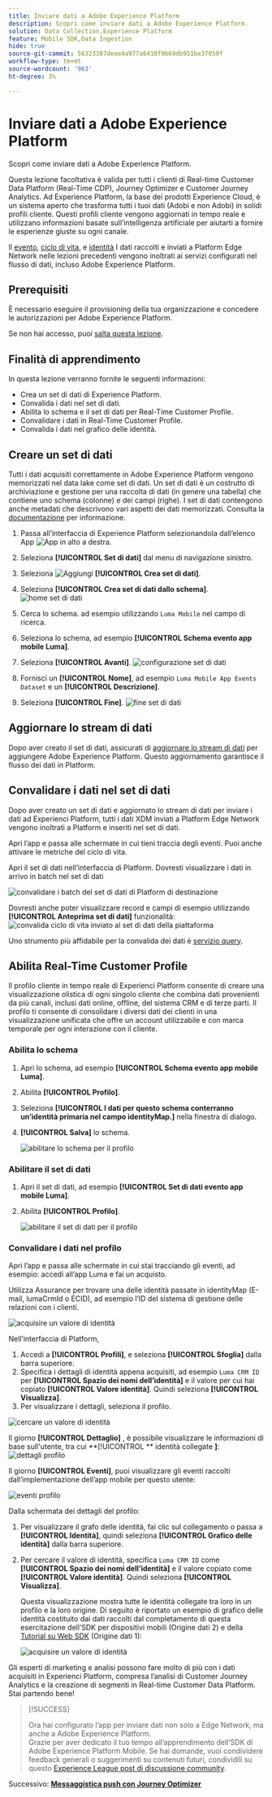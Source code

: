 ```yaml
---
title: Inviare dati a Adobe Experience Platform
description: Scopri come inviare dati a Adobe Experience Platform.
solution: Data Collection,Experience Platform
feature: Mobile SDK,Data Ingestion
hide: true
source-git-commit: 56323387deae4a977a6410f9b69db951be37059f
workflow-type: tm+mt
source-wordcount: '963'
ht-degree: 3%

---
```


# Inviare dati a Adobe Experience Platform

Scopri come inviare dati a Adobe Experience Platform.

Questa lezione facoltativa è valida per tutti i clienti di Real-time Customer Data Platform (Real-Time CDP), Journey Optimizer e Customer Journey Analytics. Ad Experience Platform, la base dei prodotti Experience Cloud, è un sistema aperto che trasforma tutti i tuoi dati (Adobi e non Adobi) in solidi profili cliente. Questi profili cliente vengono aggiornati in tempo reale e utilizzano informazioni basate sull’intelligenza artificiale per aiutarti a fornire le esperienze giuste su ogni canale.

Il [evento](events.md), [ciclo di vita](lifecycle-data.md), e [identità](identity.md) I dati raccolti e inviati a Platform Edge Network nelle lezioni precedenti vengono inoltrati ai servizi configurati nel flusso di dati, incluso Adobe Experience Platform.


## Prerequisiti

È necessario eseguire il provisioning della tua organizzazione e concedere le autorizzazioni per Adobe Experience Platform.

Se non hai accesso, puoi [salta questa lezione](install-sdks.md).

## Finalità di apprendimento

In questa lezione verranno fornite le seguenti informazioni:

* Crea un set di dati di Experience Platform.
* Convalida i dati nel set di dati.
* Abilita lo schema e il set di dati per Real-Time Customer Profile.
* Convalidare i dati in Real-Time Customer Profile.
* Convalida i dati nel grafico delle identità.


## Creare un set di dati

Tutti i dati acquisiti correttamente in Adobe Experience Platform vengono memorizzati nel data lake come set di dati. Un set di dati è un costrutto di archiviazione e gestione per una raccolta di dati (in genere una tabella) che contiene uno schema (colonne) e dei campi (righe). I set di dati contengono anche metadati che descrivono vari aspetti dei dati memorizzati. Consulta la [documentazione](https://experienceleague.adobe.com/docs/experience-platform/catalog/datasets/overview.html?lang=it) per informazione.

1. Passa all’interfaccia di Experience Platform selezionandola dall’elenco App ![App](https://spectrum.adobe.com/static/icons/workflow_18/Smock_Apps_18_N.svg) in alto a destra.


1. Seleziona **[!UICONTROL Set di dati]** dal menu di navigazione sinistro.

1. Seleziona ![Aggiungi](https://spectrum.adobe.com/static/icons/workflow_18/Smock_AddCircle_18_N.svg) **[!UICONTROL Crea set di dati]**.

1. Seleziona **[!UICONTROL Crea set di dati dallo schema]**.
   ![home set di dati](assets/dataset-create.png)

1. Cerca lo schema. ad esempio utilizzando `Luma Mobile` nel campo di ricerca.
1. Seleziona lo schema, ad esempio **[!UICONTROL Schema evento app mobile Luma]**.

1. Seleziona **[!UICONTROL Avanti]**.
   ![configurazione set di dati](assets/dataset-configure.png)

1. Fornisci un **[!UICONTROL Nome]**, ad esempio `Luma Mobile App Events Dataset` e un **[!UICONTROL Descrizione]**.

1. Seleziona **[!UICONTROL Fine]**.
   ![fine set di dati](assets/dataset-finish.png)

## Aggiornare lo stream di dati

Dopo aver creato il set di dati, assicurati di [aggiornare lo stream di dati](create-datastream.md#adobe-experience-platform) per aggiungere Adobe Experience Platform. Questo aggiornamento garantisce il flusso dei dati in Platform.

## Convalidare i dati nel set di dati

Dopo aver creato un set di dati e aggiornato lo stream di dati per inviare i dati ad Experienci Platform, tutti i dati XDM inviati a Platform Edge Network vengono inoltrati a Platform e inseriti nel set di dati.

Apri l’app e passa alle schermate in cui tieni traccia degli eventi. Puoi anche attivare le metriche del ciclo di vita.

Apri il set di dati nell’interfaccia di Platform. Dovresti visualizzare i dati in arrivo in batch nel set di dati

![convalidare i batch del set di dati di Platform di destinazione](assets/platform-dataset-batches.png)

Dovresti anche poter visualizzare record e campi di esempio utilizzando **[!UICONTROL Anteprima set di dati]** funzionalità:
![convalida ciclo di vita inviato al set di dati della piattaforma](assets/lifecycle-platform-dataset.png)

Uno strumento più affidabile per la convalida dei dati è [servizio query](https://experienceleague.adobe.com/docs/platform-learn/tutorials/queries/explore-data.html?lang=it).

## Abilita Real-Time Customer Profile

Il profilo cliente in tempo reale di Experienci Platform consente di creare una visualizzazione olistica di ogni singolo cliente che combina dati provenienti da più canali, inclusi dati online, offline, del sistema CRM e di terze parti. Il profilo ti consente di consolidare i diversi dati dei clienti in una visualizzazione unificata che offre un account utilizzabile e con marca temporale per ogni interazione con il cliente.

### Abilita lo schema

1. Apri lo schema, ad esempio **[!UICONTROL Schema evento app mobile Luma]**.
1. Abilita **[!UICONTROL Profilo]**.
1. Seleziona **[!UICONTROL I dati per questo schema conterranno un’identità primaria nel campo identityMap.]** nella finestra di dialogo.
1. **[!UICONTROL Salva]** lo schema.

   ![abilitare lo schema per il profilo](assets/platform-profile-schema.png)

### Abilitare il set di dati

1. Apri il set di dati, ad esempio **[!UICONTROL Set di dati evento app mobile Luma]**.
1. Abilita **[!UICONTROL Profilo]**.

   ![abilitare il set di dati per il profilo](assets/platform-profile-dataset.png)

### Convalidare i dati nel profilo

Apri l’app e passa alle schermate in cui stai tracciando gli eventi, ad esempio: accedi all’app Luma e fai un acquisto.

Utilizza Assurance per trovare una delle identità passate in identityMap (E-mail, lumaCrmId o ECID), ad esempio l’ID del sistema di gestione delle relazioni con i clienti.

![acquisire un valore di identità](assets/platform-identity.png)

Nell’interfaccia di Platform,

1. Accedi a **[!UICONTROL Profili]**, e seleziona **[!UICONTROL Sfoglia]** dalla barra superiore.
1. Specifica i dettagli di identità appena acquisiti, ad esempio `Luma CRM ID` per **[!UICONTROL Spazio dei nomi dell’identità]** e il valore per cui hai copiato **[!UICONTROL Valore identità]**. Quindi seleziona **[!UICONTROL Visualizza]**.
1. Per visualizzare i dettagli, seleziona il profilo.

![cercare un valore di identità](assets/platform-profile-lookup.png)

Il giorno **[!UICONTROL Dettaglio]** , è possibile visualizzare le informazioni di base sull&#39;utente, tra cui **[!UICONTROL ** identità collegate **]**:
![dettagli profilo](assets/platform-profile-details.png)

Il giorno **[!UICONTROL Eventi]**, puoi visualizzare gli eventi raccolti dall’implementazione dell’app mobile per questo utente:

![eventi profilo](assets/platform-profile-events.png)


Dalla schermata dei dettagli del profilo:

1. Per visualizzare il grafo delle identità, fai clic sul collegamento o passa a **[!UICONTROL Identità]**, quindi seleziona **[!UICONTROL Grafico delle identità]** dalla barra superiore.
1. Per cercare il valore di identità, specifica `Luma CRM ID` come **[!UICONTROL Spazio dei nomi dell’identità]** e il valore copiato come **[!UICONTROL Valore identità]**. Quindi seleziona **[!UICONTROL Visualizza]**.

   Questa visualizzazione mostra tutte le identità collegate tra loro in un profilo e la loro origine. Di seguito è riportato un esempio di grafico delle identità costituito dai dati raccolti dal completamento di questa esercitazione dell’SDK per dispositivi mobili (Origine dati 2) e della [Tutorial su Web SDK](https://experienceleague.adobe.com/docs/platform-learn/implement-web-sdk/overview.html?lang=it) (Origine dati 1):

   ![acquisire un valore di identità](assets/platform-profile-identitygraph.png)

Gli esperti di marketing e analisi possono fare molto di più con i dati acquisiti in Experienci Platform, compresa l’analisi di Customer Journey Analytics e la creazione di segmenti in Real-time Customer Data Platform. Stai partendo bene!


>[!SUCCESS]
>
>Ora hai configurato l’app per inviare dati non solo a Edge Network, ma anche a Adobe Experience Platform.<br>Grazie per aver dedicato il tuo tempo all’apprendimento dell’SDK di Adobe Experience Platform Mobile. Se hai domande, vuoi condividere feedback generali o suggerimenti su contenuti futuri, condividili su questo [Experience League post di discussione community](https://experienceleaguecommunities.adobe.com/t5/adobe-experience-platform-launch/tutorial-discussion-implement-adobe-experience-cloud-in-mobile/td-p/443796).

Successivo: **[Messaggistica push con Journey Optimizer](journey-optimizer-push.md)**
